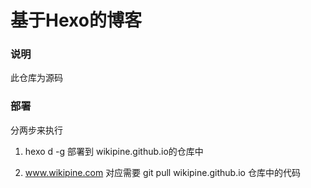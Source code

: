 # 基于Hexo的博客

### 说明

此仓库为源码

### 部署

分两步来执行

1. hexo d -g 部署到 wikipine.github.io的仓库中

2. www.wikipine.com 对应需要 git pull wikipine.github.io 仓库中的代码
